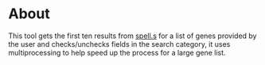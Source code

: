 # About
This tool gets the first ten results from [spell.s](https://spell.yeastgenome.org/) for a list of genes provided by the user and checks/unchecks fields in the search category, it uses multiprocessing to help speed up the process for a large gene list.
